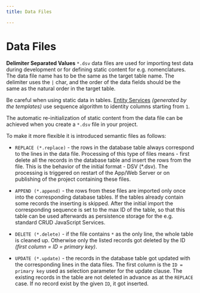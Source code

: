 ```yaml
---
title: Data Files

---
```


Data Files
===


**Delimiter Separated Values** `*.dsv` data files are used for importing test data during development or for defining static content for e.g. nomenclatures. The data file name has to be the same as the target table name. The delimiter uses the `|` char, and the order of the data fields should be the same as the natural order in the target table.

Be careful when using static data in tables. [Entity Services](../../concepts/entity-service) _(generated by the templates)_ use sequence algorithm to identity columns starting from `1`.

The automatic re-initialization of static content from the data file can be achieved when you create a `*.dsv` file in your project.

To make it more flexible it is introduced semantic files as follows:

* `REPLACE (*.replace)` - the rows in the database table always correspond to the lines in the data file. Processing of this type of files means - first delete all the records in the database table and insert the rows from the file. This is the behavior of the initial format - DSV (*.dsv). The processing is triggered on restart of the App/Web Server or on publishing of the project containing these files.

* `APPEND (*.append)` - the rows from these files are imported only once into the corresponding database tables. If the tables already contain some records the inserting is skipped. After the initial import the corresponding sequence is set to the max ID of the table, so that this table can be used afterwards as persistence storage for the e.g. standard CRUD JavaScript Services.

* `DELETE (*.delete)` - if the file contains `*` as the only line, the whole table is cleaned up. Otherwise only the listed records got deleted by the ID _(first column = ID = primary key)_.

* `UPDATE (*.update)` - the records in the database table got updated with the corresponding lines in the data files. The first column is the `ID = primary key` used as selection parameter for the update clause. The existing records in the table are not deleted in advance as at the `REPLACE` case. If no record exist by the given `ID`, it got inserted. 
